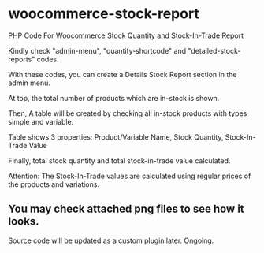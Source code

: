 # woocommerce-stock-report
PHP Code For Woocommerce Stock Quantity and Stock-In-Trade Report

Kindly check "admin-menu", "quantity-shortcode" and "detailed-stock-reports" codes.

With these codes, you can create a Details Stock Report section in the admin menu.

At top, the total number of products which are in-stock is shown.

Then, A table will be created by checking all in-stock products with types simple and variable.

Table shows 3 properties: Product/Variable Name, Stock Quantity, Stock-In-Trade Value

Finally, total stock quantity and total stock-in-trade value calculated.

Attention: The Stock-In-Trade values are calculated using regular prices of the products and variations.

You may check attached png files to see how it looks.
-----
Source code will be updated as a custom plugin later. Ongoing.
